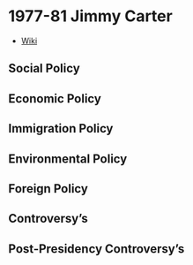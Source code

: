 # 1977-81 Jimmy Carter
- [Wiki](https://en.wikipedia.org/wiki/Jimmy_Carter)
## Social Policy

## Economic Policy

## Immigration Policy

## Environmental Policy

## Foreign Policy

## Controversy’s

## Post-Presidency Controversy’s
